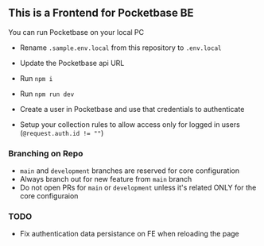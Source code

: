 ## This is a Frontend for Pocketbase BE

You can run Pocketbase on your local PC

- Rename `.sample.env.local` from this repository to `.env.local`
- Update the Pocketbase api URL
- Run `npm i`
- Run `npm run dev`

- Create a user in Pocketbase and use that credentials to authenticate
- Setup your collection rules to allow access only for logged in users (`@request.auth.id != ""`)

### Branching on Repo

- `main` and `development` branches are reserved for core configuration
- Always branch out for new feature from `main` branch
- Do not open PRs for `main` or `development` unless it's related ONLY for the core configuraion

### TODO

- Fix authentication data persistance on FE when reloading the page
